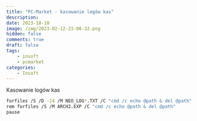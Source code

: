 ```yaml
---
title: "PC-Market - kasowanie logów kas"
description: 
date: 2023-10-18
image: /img/2023-02-12-23-08-32.png
hidden: false
comments: true
draft: false
tags:
    - insoft
    - pcmarket
categories:
    - Insoft
---
```


Kasowanie logów kas

```bash
forfiles /S /D -14 /M NEO_LOG*.TXT /C "cmd /c echo @path & del @path"
rem forfiles /S /M ARCH2.EXP /C "cmd /c echo @path & del @path"
pause
```